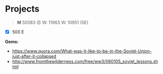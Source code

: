 Projects
========



>**M** 50583 :heart_eyes:
>W: 11963
>W: 10951 (5E)

- [x] 500 E


**Gems:**

-  https://www.quora.com/What-was-it-like-to-be-in-the-Soviet-Union-just-after-it-collapsed
-  http://www.fromthewilderness.com/free/ww3/060105_soviet_lessons.shtml
